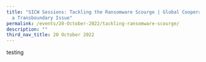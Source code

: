 ```yaml
---
title: "SICW Sessions: Tackling the Ransomware Scourge | Global Cooperation for
  a Transboundary Issue"
permalink: /events/20-October-2022/tackling-ransomware-scourge/
description: ""
third_nav_title: 20 October 2022
---
```






testing